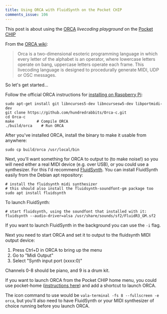 ```yaml
---
title: Using ORCA with FluidSynth on the Pocket CHIP
comments_issue: 106
---
```


This post is about using the [ORCA](https://hundredrabbits.itch.io/orca) _livecoding playground_ on the [Pocket CHIP](https://en.wikipedia.org/wiki/CHIP_(computer)#Pocket_CHIP_and_Pockulus)

From the [ORCA wiki](https://wiki.xxiivv.com/site/orca.html):

> Orca is a two-dimensional esoteric programming language in which every letter of the alphabet is an operator, where lowercase letters operate on bang, uppercase letters operate each frame. This livecoding language is designed to procedurally generate MIDI, UDP or OSC messages.

<!-- more -->

So let's get started...

Follow the official ORCA instructions for [installing on Raspberry Pi](https://git.sr.ht/~rabbits/orca):

```shell
sudo apt-get install git libncurses5-dev libncursesw5-dev libportmidi-dev
git clone https://github.com/hundredrabbits/Orca-c.git
cd Orca-c
make          # Compile ORCA
./build/orca    # Run ORCA
```

After you've installed ORCA, install the binary to make it usable from anywhere:

```shell
sudo cp build/orca /usr/local/bin
```

Next, you'll want something for ORCA to output to (to make noise!) so you will need either a real MIDI device (e.g. over USB), or you could use a synthesizer. For this I'd recommend [FluidSynth](http://www.fluidsynth.org). You can install FluidSynth easily from the Debian apt repository:

```shell
# install the fluidsynth midi synthesizer
# this should also install the fluidsynth-soundfont-gm package too
sudo apt install fluidsynth
```

To launch FluidSynth:

```shell
# start fluidsynth, using the soundfont that installed with it:
fluidsynth --audio-driver=alsa /usr/share/sounds/sf2/FluidR3_GM.sf2
```

If you want to launch FluidSynth in the background you can use the `-i` flag.

Next you need to start ORCA and set it to output to the fluidsynth MIDI output device:

1. Press Ctrl+D in ORCA to bring up the menu
2. Go to "Midi Output"
3. Select "Synth input port (xxxx:0)"

Channels 0-8 should be piano, and 9 is a drum kit.

If you want to launch ORCA from the Pocket CHIP home menu, you could use pocket-home ([instructions here](https://github.com/o-marshmallow/PocketCHIP-pocket-home)) and add a shortcut to launch ORCA.

The icon command to use would be `vala-terminal -fs 8 --fullscreen -e orca`, but you'll also need to have FluidSynth or your MIDI synthesizer of choice running before you launch ORCA.
